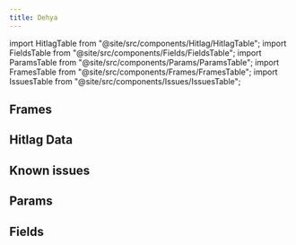 ```yaml
---
title: Dehya
---
```


import HitlagTable from "@site/src/components/Hitlag/HitlagTable";
import FieldsTable from "@site/src/components/Fields/FieldsTable";
import ParamsTable from "@site/src/components/Params/ParamsTable";
import FramesTable from "@site/src/components/Frames/FramesTable";
import IssuesTable from "@site/src/components/Issues/IssuesTable";

## Frames

<FramesTable character="dehya" />

## Hitlag Data

<HitlagTable character="dehya" />

## Known issues

<IssuesTable character="dehya" />

## Params

<ParamsTable character="dehya" />

## Fields

<FieldsTable character="dehya" />
